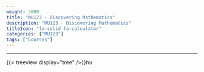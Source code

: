 ```yaml
---
weight: 3000
title: "MU123 - Discovering Mathematics"
description: "MU123 - Discovering Mathematics"
titleIcon: "fa-solid fa-calculator"
categories: ["MU123"]
tags: ["Courses"]
---
```


---

{{< treeview
  display="tree"
/>}}hu
